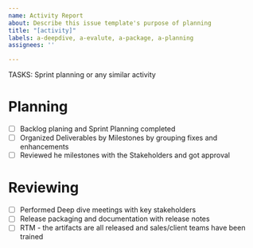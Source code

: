 ```yaml
---
name: Activity Report
about: Describe this issue template's purpose of planning
title: "[activity]"
labels: a-deepdive, a-evalute, a-package, a-planning
assignees: ''

---
```


TASKS: Sprint planning or any similar activity
# Planning #
- [ ] Backlog planing and Sprint Planning completed
- [ ] Organized Deliverables by Milestones by grouping fixes and enhancements
- [ ] Reviewed he milestones with the Stakeholders and got approval
# Reviewing #
- [ ] Performed Deep dive meetings with key stakeholders
- [ ] Release packaging and documentation with release notes 
- [ ] RTM - the artifacts are all released and sales/client teams have been trained
